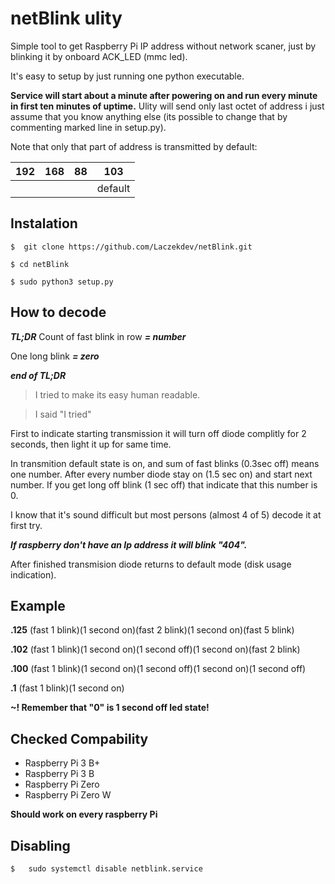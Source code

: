 # netBlink ulity
Simple tool to get Raspberry Pi IP address without network scaner, just by blinking it by onboard ACK_LED (mmc led).

It's easy to setup by just running one python executable. 

**Service will start about a minute after powering on and run every minute in first ten minutes of uptime.** Ulity will send only last octet of address i just assume that you know anything else (its possible to change that by commenting marked line in setup.py).


Note that only that part of address is transmitted by default:

|  192 |  168 |  88 |103  |
| ------------ | ------------ | ------------ | ------------ |
|   |   |   | default





## Instalation

`$  git clone https://github.com/Laczekdev/netBlink.git`

`$ cd netBlink`

`$ sudo python3 setup.py`

## How to decode 

***TL;DR***
Count of fast blink in row ***= number***

One long blink ***= zero***

***end of TL;DR***


> I tried to make its easy human readable.

> I said "I tried"

First to indicate starting transmission it will turn off diode complitly for 2 seconds, then light it up for same time. 

In transmition default state is on, and sum of fast blinks (0.3sec off) means one number. After every number diode stay on (1.5 sec on) and start next number.  If you get long off blink (1 sec off) that indicate that this number is 0.

I know that it's sound difficult but most persons (almost 4 of 5) decode it at first try.

***If raspberry don't have an Ip address it will blink "404".***

After finished transmision diode returns to default mode (disk usage indication).

## Example 

**.125** (fast 1 blink)(1 second on)(fast 2 blink)(1 second on)(fast 5 blink)

**.102** (fast 1 blink)(1 second on)(1 second off)(1 second on)(fast 2 blink)

**.100** (fast 1 blink)(1 second on)(1 second off)(1 second on)(1 second off)

**.1** (fast 1 blink)(1 second on)



**~! Remember that "0" is 1 second off led state!**


## Checked Compability
- Raspberry Pi 3 B+
- Raspberry Pi 3 B
- Raspberry Pi Zero
- Raspberry Pi Zero W

**Should work on every raspberry Pi**
## Disabling 
`$   sudo systemctl disable netblink.service`
